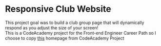 # Responsive Club Website

This project goal was to build a club group page that will dynamically respond as you adjust the size of your screen!   
This is a CodeAcademy project for the Front-end Engineer Career Path so I choose to copy [this](https://content.codecademy.com/PRO/independent-practice-projects/responsive-club-site/example-site/index.html?_gl=1*7b4ona*_ga*NTEzNzQzNDM5OS4xNjY4MTYyMTI4*_ga_3LRZM6TM9L*MTY3NzU4NzM1My4xMjYuMS4xNjc3NTg4MTIzLjAuMC4w)  homepage from CodeAcademy Project

